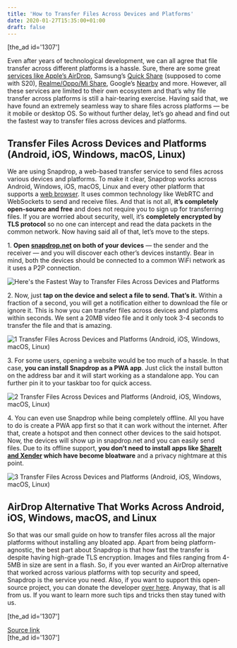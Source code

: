 ```yaml
---
title: 'How to Transfer Files Across Devices and Platforms'
date: 2020-01-27T15:35:00+01:00
draft: false
---
```


\[the\_ad id='1307'\]  
  

  

Even after years of technological development, we can all agree that file transfer across different platforms is a hassle. Sure, there are some great [services like Apple’s AirDrop](https://beebom.com/airdrop-alternatives-windows-share-files-easily/), Samsung’s [Quick Share](https://beebom.com/samsung-quick-share-airdrop/) (supposed to come with S20), [Realme/Oppo/Mi Share](https://beebom.com/realme-oppo-mi-share-nowhere-close-to-airdrop/), Google’s [Nearby](https://beebom.com/google-airdrop-clone-nearby-sharing-in-action/) and more. However, all these services are limited to their own ecosystem and that’s why file transfer across platforms is still a hair-tearing exercise. Having said that, we have found an extremely seamless way to share files across platforms — be it mobile or desktop OS. So without further delay, let’s go ahead and find out the fastest way to transfer files across devices and platforms.  

Transfer Files Across Devices and Platforms (Android, iOS, Windows, macOS, Linux)
---------------------------------------------------------------------------------

  

We are using Snapdrop, a web-based transfer service to send files across various devices and platforms. To make it clear, Snapdrop works across Android, Windows, iOS, macOS, Linux and every other platform that supports a [web browser](https://beebom.com/new-web-browsers-for-android/). It uses common technology like WebRTC and WebSockets to send and receive files. And that is not all, **it’s completely open-source and free** and does not require you to sign up for transferring files. If you are worried about security, well, it’s **completely encrypted by TLS protocol** so no one can intercept and read the data packets in the common network. Now having said all of that, let’s move to the steps.  

1\. **Open [snapdrop.net](https://snapdrop.net/) on both of your devices** — the sender and the receiver — and you will discover each other’s devices instantly. Bear in mind, both the devices should be connected to a common WiFi network as it uses a P2P connection.  

![Here's the Fastest Way to Transfer Files Across Devices and Platforms](https://beebom.com/wp-content/uploads/2020/01/Heres-the-Fastest-Way-to-Transfer-Files-Across-Devices-and-Platforms.jpg)

2\. Now, just **tap on the device and select a file to send. That’s it.** Within a fraction of a second, you will get a notification either to download the file or ignore it. This is how you can transfer files across devices and platforms within seconds. We sent a 20MB video file and it only took 3-4 seconds to transfer the file and that is amazing.  

![1 Transfer Files Across Devices and Platforms (Android, iOS, Windows, macOS, Linux)](https://beebom.com/wp-content/uploads/2020/01/1-Transfer-Files-Across-Devices-and-Platforms-Android-iOS-Windows-macOS-Linux.jpg)

3\. For some users, opening a website would be too much of a hassle. In that case, **you can install Snapdrop as a PWA app**. Just click the install button on the address bar and it will start working as a standalone app. You can further pin it to your taskbar too for quick access.  

![2 Transfer Files Across Devices and Platforms (Android, iOS, Windows, macOS, Linux)](https://beebom.com/wp-content/uploads/2020/01/2-Transfer-Files-Across-Devices-and-Platforms-Android-iOS-Windows-macOS-Linux.jpg)

4\. You can even use Snapdrop while being completely offline. All you have to do is create a PWA app first so that it can work without the internet. After that, create a hotspot and then connect other devices to the said hotspot. Now, the devices will show up in snapdrop.net and you can easily send files. Due to its offline support, **you don’t need to install apps like [ShareIt and Xender](https://beebom.com/best-shareit-alternatives/) which have become bloatware** and a privacy nightmare at this point.  

![3 Transfer Files Across Devices and Platforms (Android, iOS, Windows, macOS, Linux)](https://beebom.com/wp-content/uploads/2020/01/3-Transfer-Files-Across-Devices-and-Platforms-Android-iOS-Windows-macOS-Linux.jpg)

AirDrop Alternative That Works Across Android, iOS, Windows, macOS, and Linux
-----------------------------------------------------------------------------

  

So that was our small guide on how to transfer files across all the major platforms without installing any bloated app. Apart from being platform-agnostic, the best part about Snapdrop is that how fast the transfer is despite having high-grade TLS encryption. Images and files ranging from 4-5MB in size are sent in a flash. So, if you ever wanted an AirDrop alternative that worked across various platforms with top security and speed, Snapdrop is the service you need. Also, if you want to support this open-source project, you can donate the developer [over here](https://github.com/RobinLinus/snapdrop). Anyway, that is all from us. If you want to learn more such tips and tricks then stay tuned with us.  

  
  
\[the\_ad id='1307'\]  
  
[Source link](https://beebom.com/fastest-way-transfer-files-across-devices-platforms/)  
\[the\_ad id='1307'\]